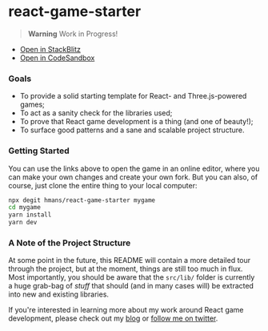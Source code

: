 # react-game-starter

> **Warning** Work in Progress!

- [Open in StackBlitz](https://stackblitz.com/github/hmans/react-game-starter?file=README.md)
- [Open in CodeSandbox](https://codesandbox.io/s/github/hmans/react-game-starter/main?file=/README.md)

### Goals

- To provide a solid starting template for React- and Three.js-powered games;
- To act as a sanity check for the libraries used;
- To prove that React game development is a thing (and one of beauty!);
- To surface good patterns and a sane and scalable project structure.

### Getting Started

You can use the links above to open the game in an online editor, where you can make your own changes and create your own fork. But you can also, of course, just clone the entire thing to your local computer:

```sh
npx degit hmans/react-game-starter mygame
cd mygame
yarn install
yarn dev
```

### A Note of the Project Structure

At some point in the future, this README will contain a more detailed tour through the project, but at the moment, things are still too much in flux. Most importantly, you should be aware that the `src/lib/` folder is currently a huge
grab-bag of _stuff_ that should (and in many cases will) be extracted into new and existing libraries.

If you're interested in learning more about my work around React game development, please check out my [blog](https://hmans.co/) or
[follow me on twitter](https://twitter.com/hmans).
